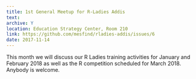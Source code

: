 ```yaml
---
title: 1st General Meetup for R-Ladies Addis
text: 
archive: Y
location: Education Strategy Center, Room 210
link: https://github.com/mesfind/rladies-addis/issues/6
date: 2017-11-14
---
```

This month we will discuss our R Ladies training activities for January and February 2018 as well as the R competition scheduled for March 2018. Anybody is welcome.
